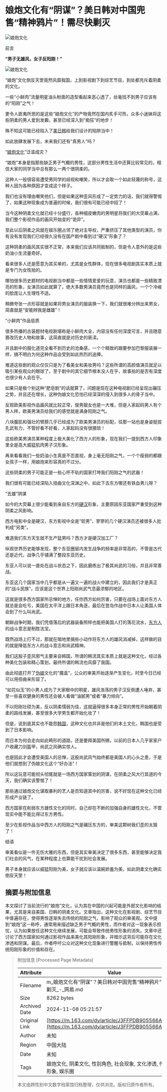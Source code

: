 # 娘炮文化有“阴谋”？美日韩对中国兜售“精神鸦片”！需尽快剿灭

![娘炮文化](https://nimg.ws.126.net/?url=http%3A%2F%2Fdingyue.ws.126.net%2F2024%2F0530%2Fdd2461e2j00seaweu0010d000dw00itm.jpg&thumbnail=750x2147483647&quality=75&type=jpg)

前言

**“男子无雄风，女子反阳刚！”**

![娘炮文化](https://nimg.ws.126.net/?url=http%3A%2F%2Fdingyue.ws.126.net%2F2024%2F0530%2Fdd2461e2j00seaweu0010d000dw00itm.jpg&thumbnail=750x2147483647&quality=75&type=webp)

“娘炮”文化倒反天罡竟然风靡我国，上到影视剧下到综艺节目，到处都充斥着阴柔的文化。

一些“小鲜肉”流量明星油头粉面的造型看起来恶心透了，丝毫找不到男子应该有的“阳刚”之气！

更令人匪夷所思的是这些“娘炮文化”的产物竟然在国内炙手可热，众多小迷妹将这些阴柔的男人爱到发癫，甚至已经深入到“痴狂”的地步！

殊不知这可能已经陷入了[美日韩](https://news.163.com/news/search?keyword=%E7%BE%8E%E6%97%A5%E9%9F%A9)给我们设计的陷阱当中！

如此放肆发展下去，未来我们还有“真男人”吗？

“[娘炮文化](https://news.163.com/news/search?keyword=%E5%A8%98%E7%82%AE%E6%96%87%E5%8C%96)”泛滥成灾？

“娘炮”本身是指那些缺乏男子气概的男性，这部分男性生活中还算比较常见的，相信大家的同学当中总有那么一两个很阴柔的。

这种人一般很容易遭受男同学的歧视和嘲笑，所以才会取一个如此轻蔑的称号，这种人因为各种原因才变成这个样子。

我们也没有理由嘲笑他们，但是如果这种歪风形成了一定势力的话，我们就得警惕了，如果这种现象成为普遍的时候，我们很有可能已经中招了！

当今这种阴柔文化就已经十分盛行，各种细皮嫩肉的男明星将我们的大荧幕占满，我们整个影视作品的画风开始变的“诡异”。

至此以后阴柔之风就在娱乐圈占领了绝对主导权，严重挤压了其他类型的演员，你有没有发现我们已经很久没有在国产剧中看到过“硬汉”形象了？

这种阴柔的画风其实很不正常，本来我们应该共同抵制的，但是令人意外的是这些奶油小生流量奇好。

看来很多人还是愿意为其买单的，尤其是女性群体，现在很多电视剧其实本质上就是专门为女性拍的。

哪怕很多历史题材的电视剧当中都是一些情情爱爱的玩意，演员也都是一些精致漂亮的形象，女演员如此就算了，绝大多数男演员竟然也是同样的画风，一个个冷峻的脸庞让人生理性不适。

稍微夸张一点形容就是如果将男女演员的服装换一下，我们就很难分辨出来男女，简直就是“安能辨我是雌雄”！

“小鲜肉”作品低质

很多热播的古装题材电视剧堪称是小鲜肉大全，内容没有任何深度可言，并且随意篡改历史人物和故事，这简直就是对历史的亵渎。

并且剧中的服化道完全看不到历史的沧桑感，一个个精致的跟要参加巴黎服装展一样，搞不明白为何这种作品会受到如此热烈的追捧。

难道这些剧的观众仅仅只是为了看美女和美妆男吗？这些所谓的高颜值演员就足以吸引某些观众的眼球了，至于剧中的其它细节根本没人在乎，故事拍的是否有深度也很少有人会在乎。

如果只是极个别这种“肥皂剧”的话就算了，问题是现在这种电视剧已经呈现出碾压之势，并且还在增长，这种伪娘文化恐怕已经深深的侵入到很多人的骨子当中。

反观欧美影视作品画风就比较正常，俊男靓女也是一大堆，但是人家起码男人有个男人样，欧美男演员给我们的感觉就是满身阳刚之气。

八块腹肌和强壮的臂膀几乎已经成为了欧美男演员的标配，往那一站也是身姿挺拔孔武有力，不管好看不好看，人家起码没有很猥琐！

这些欧美男演员某种程度上极大美化了西方人的形象，现在我们一提到西方人印象里全是高大威猛肌肉男子汉形象。

再来看看我们一些奶油小生真是不忍直视，身上毫无阳刚之气，一个个瘦弱的都跟女孩子一样，用娘炮来形容真的不过分。

这些阴柔的男子可能正是一些心怀不轨的国家打垮我们阳刚之气的武器！

我们很有可能已经深陷入扭曲文化深渊之中，如此下去东方哪还有铁血男儿呀？

“去雄”阴谋

如今的大荧幕上很少能看到来自东方的[硬汉](https://news.163.com/news/search?keyword=%E7%A1%AC%E6%B1%89)形象，主要原因东亚国家严重受到这种阴柔之风影响。

西方电影中全是硬汉，东方影视中全是“软男”，寥寥的几个硬汉演员还被很多人批判成“另类”。

难道我们东方天生就不生产猛男吗？西方才是硬汉加工厂？

纵观世界历史能够发现，整个东亚圈层内发生战争的频率是非常高的，不管是古代还是近代，战争几乎铺满了整段东亚历史。

东亚人可以说一直处在战斗状态之下，因此磨练出了极其尚武的习俗，并且非常善战。

东亚这几个国家当中几乎都是从一遍又一遍的战火中建立的，因此我们才是真正的“战斗民族”，应该是这个世界上阳刚尚武气息最浓郁的地区。

这就是很多西方国家所忌惮的地方，任你西方如何厉害，只要在战场上面对东方人就总是会吃亏，美国在太平洋上跟日本角逐，最后在登岛作战中日本人让美国人体会到了什么叫尚武。

朝鲜战争时期，我们凭借落后的武器装备照样也能把美国人打的落花流水，[东方人](https://news.163.com/news/search?keyword=%E4%B8%9C%E6%96%B9%E4%BA%BA)的战斗意志是制胜法宝。

既然战场上打不过，那就在暗地里搞些小动作将东方人的雄风消减掉，这样做的目的就是降低东方人的战斗意志和尚武精神。

我们这股子歪风邪气主要来自韩国，所谓的韩流其实本质上就是这种文化，经过各种美化包装和精心策划，最终所谓的韩流也风靡了我国。

由此彻底打开了[伪娘](https://news.163.com/news/search?keyword=%E4%BC%AA%E5%A8%98)文化的“魔盒”，公众的审美开始逐渐产生变化，时至今日已经可以用扭曲来形容了。

“如花似玉”的小男人成为了大家眼中的明星，雄风浩荡的男子汉反倒遭人唾弃，甚至一些喜欢健身的男性还会被人看做“油腻男”或者“暴力倾向”。

不以阳刚壮硕为美，反以阴柔懦弱为佳，这就逼得很多本身正常的男性开始朝着阴柔的路线发展，甚至很多大学男生都开始化妆了！

但是，说到底其实也不能怨[韩国](https://news.163.com/news/search?keyword=%E9%9F%A9%E5%9B%BD)，这种文化也并非是他们的本土文化，韩国也是受到了日本影响。

而日本为何会走向如此畸形的道路，还是要拜美国所赐，以前的日本人几乎家家户户收藏刀剑盔甲，尚武之风确实惊人。

也是因此才会遭受美国人的忌惮，这股尚武风气始终都是美国人的心头之患，于是他们就想到了伪娘文化这个“好办法”！

所以这玩意可能彻头彻尾就是一场西方国家策划的阴谋，在阴柔之风大行其道的今天，我们确实该警惕了！

那些通过娘炮文化谋取暴利的艺人是否知道其中的厉害，说不好现在这种文化已经形成产业链了。

西方国家在削弱东方雄性文化的同时，自己却在不断的加强自身的雄性文化，不管现实中能不能比得过东方男性。

至少在影视作品当中西方人的阳刚之气是碾压东方的，审美这颗树我们歪的太狠了！

结语

审美看似是一件无伤大雅的东西，但是其实审美决定了很多东西，甚至能够决定我们社会的风气，在某种程度上也算能干扰到社会发展。

男子本身就应该以威猛阳刚为美，女子就应该以温婉娇羞为美，如此阴柔文化确实倒反天罡！

## 摘要与附加信息

<!-- tcd_abstract -->
本文探讨了当前流行的“娘炮”文化，认为其在中国的兴起可能是外部文化影响的结果，尤其是来自美国、日韩的阴柔文化。文章指出，这种文化在影视剧、综艺节目中普遍存在，使得男性逐渐失去传统的阳刚之气，影响了观众的审美观。文中提到“娘炮”这一称呼，通常用来描述缺乏男子气概的男性，而作者对这一现象表示担忧，认为如果放任这种文化继续发展，可能会导致传统男性形象的消失。文章中还讨论了西方国家如何通过影视作品来美化其阳刚形象，并暗示这背后可能存在文化渗透和阴谋。最后，作者呼吁公众对这种文化现象进行警醒与抵制，以保持男性传统阳刚形象的价值和存在。
<!-- tcd_abstract_end -->

> 附加信息 [Processed Page Metadata]
>
> | Attribute       | Value                                  |
> |-----------------|----------------------------------------|
> | Filename        | m_娘炮文化有“阴谋”？美日韩对中国兜售“精神鸦片”！需尽快剿灭_-_网易.md                             |
> | Size            | 8262 bytes                           |
> | Archived Date   | 2024-11-08 05:21:57                             |
> | Original Link   | [https://m.163.com/dy/article/J3FFPDB905566AXV.html](https://m.163.com/dy/article/J3FFPDB905566AXV.html)                       |
> | Author          | 未知                               |
> | Region          | 中国大陆                               |
> | Date            | 未知                                 |
> | Tags            | 娘炮文化, 阴柔文化, 性别角色, 社会现象, 文化渗透, 传统男性形象, 娱乐圈                                 |
>
> 本文由跨性别中文数字档案馆归档整理，仅供浏览。版权归原作者所有。
>